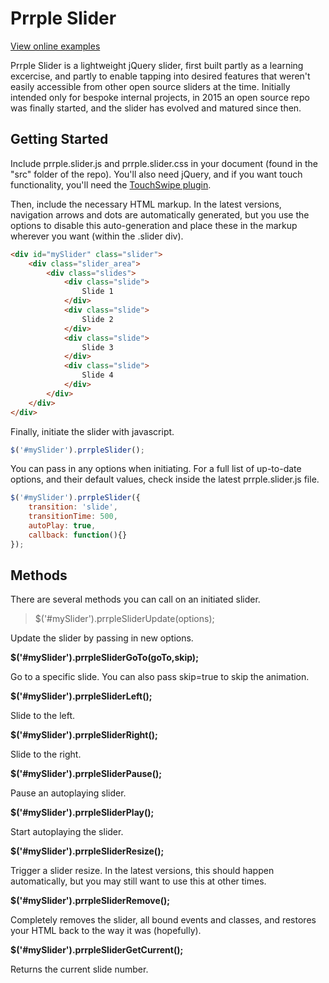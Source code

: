 # Prrple Slider

[View online examples](http://code.prrple.com/slider/)

Prrple Slider is a lightweight jQuery slider, first built partly as a learning excercise, and partly to enable tapping into desired features that weren't easily accessible from other open source sliders at the time. Initially intended only for bespoke internal projects, in 2015 an open source repo was finally started, and the slider has evolved and matured since then.

## Getting Started

Include prrple.slider.js and prrple.slider.css in your document (found in the "src" folder of the repo). You'll also need jQuery, and if you want touch functionality, you'll need the [TouchSwipe plugin](https://github.com/mattbryson/TouchSwipe-Jquery-Plugin).

Then, include the necessary HTML markup. In the latest versions, navigation arrows and dots are automatically generated, but you use the options to disable this auto-generation and place these in the markup wherever you want (within the .slider div).
```html
<div id="mySlider" class="slider">
	<div class="slider_area">
		<div class="slides">
			<div class="slide">
				Slide 1
			</div>
			<div class="slide">
				Slide 2
			</div>
			<div class="slide">
				Slide 3
			</div>
			<div class="slide">
				Slide 4
			</div>
		</div>
	</div>
</div>
```

Finally, initiate the slider with javascript.
```js
$('#mySlider').prrpleSlider();
```

You can pass in any options when initiating. For a full list of up-to-date options, and their default values, check inside the latest prrple.slider.js file.
```js
$('#mySlider').prrpleSlider({
	transition: 'slide',
	transitionTime: 500,
	autoPlay: true,
	callback: function(){}
});
```

## Methods

There are several methods you can call on an initiated slider.

> $('#mySlider').prrpleSliderUpdate(options);

Update the slider by passing in new options.

**$('#mySlider').prrpleSliderGoTo(goTo,skip);**

Go to a specific slide. You can also pass skip=true to skip the animation.

**$('#mySlider').prrpleSliderLeft();**

Slide to the left.

**$('#mySlider').prrpleSliderRight();**

Slide to the right.

**$('#mySlider').prrpleSliderPause();**

Pause an autoplaying slider.

**$('#mySlider').prrpleSliderPlay();**

Start autoplaying the slider.

**$('#mySlider').prrpleSliderResize();**

Trigger a slider resize. In the latest versions, this should happen automatically, but you may still want to use this at other times.

**$('#mySlider').prrpleSliderRemove();**

Completely removes the slider, all bound events and classes, and restores your HTML back to the way it was (hopefully).

**$('#mySlider').prrpleSliderGetCurrent();**

Returns the current slide number.

